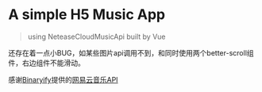 # A simple H5 Music App

> using NeteaseCloudMusicApi built by Vue

还存在着一点小BUG，如某些图片api调用不到，和同时使用两个better-scroll组件，右边组件不能滑动。

感谢[Binaryify](https://github.com/Binaryify)提供的[网易云音乐API](https://github.com/Binaryify/NeteaseCloudMusicApi)

